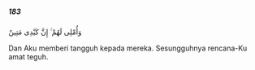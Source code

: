 ##### 183

<span class="ayah">وَأُمْلِى لَهُمْ ۚ إِنَّ كَيْدِى مَتِينٌ</span>

<span class="ayah_translation">Dan Aku memberi tangguh kepada mereka. Sesungguhnya rencana-Ku amat teguh.</span>

